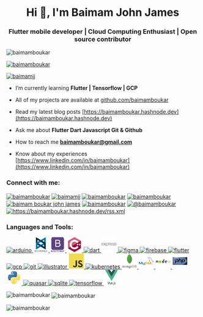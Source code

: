 <h1 align="center">Hi 👋, I'm Baimam John James</h1>
<h3 align="center">Flutter mobile developer | Cloud Computing Enthusiast | Open source contributor</h3>

<p align="left"> <img src="https://komarev.com/ghpvc/?username=baimamboukar&label=Visitors%20Count&color=cfd21e&style=plastic" alt="baimamboukar" /> </p>

<p align="left"> <a href="https://github.com/ryo-ma/github-profile-trophy"><img src="https://github-profile-trophy.vercel.app/?username=baimamboukar" alt="baimamboukar" /></a> </p>

<p align="left"> <a href="https://twitter.com/baimamjj" target="blank"><img src="https://img.shields.io/twitter/follow/baimamjj?logo=twitter&style=for-the-badge" alt="baimamjj" /></a> </p>

- I’m currently learning **Flutter | Tensorflow | GCP**

- All of my projects are available at [github.com/baimamboukar](github.com/baimamboukar)

- Read my latest blog posts [https://baimamboukar.hashnode.dev](https://baimamboukar.hashnode.dev)

- Ask me about **Flutter Dart Javascript Git & Github**

- How to reach me **baimamboukar@gmail.com**

- Know about my experiences [https://www.linkedin.com/in/baimamboukar](https://www.linkedin.com/in/baimamboukar)

<h3 align="left">Connect with me:</h3>
<p align="left">
<a href="https://dev.to/baimamboukar" target="blank"><img align="center" src="https://cdn.jsdelivr.net/npm/simple-icons@3.0.1/icons/dev-dot-to.svg" alt="baimamboukar" height="30" width="40" /></a>
<a href="https://twitter.com/baimamjj" target="blank"><img align="center" src="https://raw.githubusercontent.com/rahuldkjain/github-profile-readme-generator/master/src/images/icons/Social/twitter.svg" alt="baimamjj" height="30" width="40" /></a>
<a href="https://linkedin.com/in/baimamboukar" target="blank"><img align="center" src="https://raw.githubusercontent.com/rahuldkjain/github-profile-readme-generator/master/src/images/icons/Social/linked-in-alt.svg" alt="baimamboukar" height="30" width="40" /></a>
<a href="https://kaggle.com/baimamboukar" target="blank"><img align="center" src="https://raw.githubusercontent.com/rahuldkjain/github-profile-readme-generator/master/src/images/icons/Social/kaggle.svg" alt="baimamboukar" height="30" width="40" /></a>
<a href="https://fb.com/baimam boukar john james" target="blank"><img align="center" src="https://raw.githubusercontent.com/rahuldkjain/github-profile-readme-generator/master/src/images/icons/Social/facebook.svg" alt="baimam boukar john james" height="30" width="40" /></a>
<a href="https://instagram.com/baimamboukar" target="blank"><img align="center" src="https://raw.githubusercontent.com/rahuldkjain/github-profile-readme-generator/master/src/images/icons/Social/instagram.svg" alt="baimamboukar" height="30" width="40" /></a>
<a href="https://medium.com/@baimamboukar" target="blank"><img align="center" src="https://raw.githubusercontent.com/rahuldkjain/github-profile-readme-generator/master/src/images/icons/Social/medium.svg" alt="@baimamboukar" height="30" width="40" /></a>
<a href="/https://baimamboukar.hashnode.dev/rss.xml" target="blank"><img align="center" src="https://raw.githubusercontent.com/rahuldkjain/github-profile-readme-generator/master/src/images/icons/Social/rss.svg" alt="https://baimamboukar.hashnode.dev/rss.xml" height="30" width="40" /></a>
</p>

<h3 align="left">Languages and Tools:</h3>
<p align="left"> <a href="https://www.arduino.cc/" target="_blank"> <img src="https://cdn.worldvectorlogo.com/logos/arduino-1.svg" alt="arduino" width="40" height="40"/> </a> <a href="https://backbonejs.org" target="_blank"> <img src="https://raw.githubusercontent.com/devicons/devicon/master/icons/backbonejs/backbonejs-original-wordmark.svg" alt="backbonejs" width="40" height="40"/> </a> <a href="https://getbootstrap.com" target="_blank"> <img src="https://raw.githubusercontent.com/devicons/devicon/master/icons/bootstrap/bootstrap-plain-wordmark.svg" alt="bootstrap" width="40" height="40"/> </a> <a href="https://www.w3schools.com/cpp/" target="_blank"> <img src="https://raw.githubusercontent.com/devicons/devicon/master/icons/cplusplus/cplusplus-original.svg" alt="cplusplus" width="40" height="40"/> </a> <a href="https://dart.dev" target="_blank"> <img src="https://www.vectorlogo.zone/logos/dartlang/dartlang-icon.svg" alt="dart" width="40" height="40"/> </a> <a href="https://expressjs.com" target="_blank"> <img src="https://raw.githubusercontent.com/devicons/devicon/master/icons/express/express-original-wordmark.svg" alt="express" width="40" height="40"/> </a> <a href="https://www.figma.com/" target="_blank"> <img src="https://www.vectorlogo.zone/logos/figma/figma-icon.svg" alt="figma" width="40" height="40"/> </a> <a href="https://firebase.google.com/" target="_blank"> <img src="https://www.vectorlogo.zone/logos/firebase/firebase-icon.svg" alt="firebase" width="40" height="40"/> </a> <a href="https://flutter.dev" target="_blank"> <img src="https://www.vectorlogo.zone/logos/flutterio/flutterio-icon.svg" alt="flutter" width="40" height="40"/> </a> <a href="https://cloud.google.com" target="_blank"> <img src="https://www.vectorlogo.zone/logos/google_cloud/google_cloud-icon.svg" alt="gcp" width="40" height="40"/> </a> <a href="https://git-scm.com/" target="_blank"> <img src="https://www.vectorlogo.zone/logos/git-scm/git-scm-icon.svg" alt="git" width="40" height="40"/> </a> <a href="https://www.adobe.com/in/products/illustrator.html" target="_blank"> <img src="https://www.vectorlogo.zone/logos/adobe_illustrator/adobe_illustrator-icon.svg" alt="illustrator" width="40" height="40"/> </a> <a href="https://developer.mozilla.org/en-US/docs/Web/JavaScript" target="_blank"> <img src="https://raw.githubusercontent.com/devicons/devicon/master/icons/javascript/javascript-original.svg" alt="javascript" width="40" height="40"/> </a> <a href="https://kubernetes.io" target="_blank"> <img src="https://www.vectorlogo.zone/logos/kubernetes/kubernetes-icon.svg" alt="kubernetes" width="40" height="40"/> </a> <a href="https://www.mongodb.com/" target="_blank"> <img src="https://raw.githubusercontent.com/devicons/devicon/master/icons/mongodb/mongodb-original-wordmark.svg" alt="mongodb" width="40" height="40"/> </a> <a href="https://www.mysql.com/" target="_blank"> <img src="https://raw.githubusercontent.com/devicons/devicon/master/icons/mysql/mysql-original-wordmark.svg" alt="mysql" width="40" height="40"/> </a> <a href="https://nodejs.org" target="_blank"> <img src="https://raw.githubusercontent.com/devicons/devicon/master/icons/nodejs/nodejs-original-wordmark.svg" alt="nodejs" width="40" height="40"/> </a> <a href="https://www.php.net" target="_blank"> <img src="https://raw.githubusercontent.com/devicons/devicon/master/icons/php/php-original.svg" alt="php" width="40" height="40"/> </a> <a href="https://www.python.org" target="_blank"> <img src="https://raw.githubusercontent.com/devicons/devicon/master/icons/python/python-original.svg" alt="python" width="40" height="40"/> </a> <a href="https://quasar.dev/" target="_blank"> <img src="https://cdn.quasar.dev/logo/svg/quasar-logo.svg" alt="quasar" width="40" height="40"/> </a> <a href="https://www.sqlite.org/" target="_blank"> <img src="https://www.vectorlogo.zone/logos/sqlite/sqlite-icon.svg" alt="sqlite" width="40" height="40"/> </a> <a href="https://www.tensorflow.org" target="_blank"> <img src="https://www.vectorlogo.zone/logos/tensorflow/tensorflow-icon.svg" alt="tensorflow" width="40" height="40"/> </a> <a href="https://vuejs.org/" target="_blank"> <img src="https://raw.githubusercontent.com/devicons/devicon/master/icons/vuejs/vuejs-original-wordmark.svg" alt="vuejs" width="40" height="40"/> </a> </p>

<p><img align="left" src="https://github-readme-stats.vercel.app/api/top-langs?username=baimamboukar&show_icons=true&theme=cobalt&title_color=ffffff&text_color=d60a66&bg_color=000000&locale=en&layout=compact" alt="baimamboukar" /></p>

<p>&nbsp;<img align="center" src="https://github-readme-stats.vercel.app/api?username=baimamboukar&show_icons=true&theme=merko&title_color=d2cc1e&locale=en" alt="baimamboukar" /></p>

<p><img align="center" src="https://github-readme-streak-stats.herokuapp.com/?user=baimamboukar&theme=dark" alt="baimamboukar" /></p>
